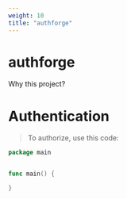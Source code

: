 ```yaml
---
weight: 10
title: "authforge"
---
```



# authforge

Why this project?



# Authentication

> To authorize, use this code:

```go
package main


func main() {

}
```